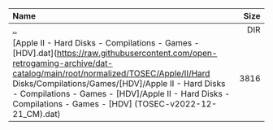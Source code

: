 |Name|Size|
|:---|---:|
|[..](../index.html)|DIR|
|[Apple II - Hard Disks - Compilations - Games - [HDV].dat](https://raw.githubusercontent.com/open-retrogaming-archive/dat-catalog/main/root/normalized/TOSEC/Apple/II/Hard Disks/Compilations/Games/[HDV]/Apple II - Hard Disks - Compilations - Games - [HDV]/Apple II - Hard Disks - Compilations - Games - [HDV] (TOSEC-v2022-12-21_CM).dat)|3816|
